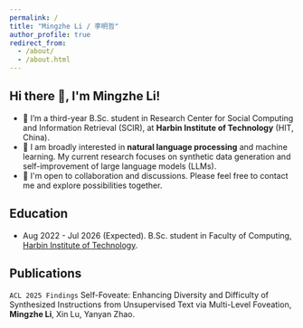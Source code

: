 ```yaml
---
permalink: /
title: "Mingzhe Li / 李明哲"
author_profile: true
redirect_from: 
  - /about/
  - /about.html
---
```


## Hi there 👋, I'm Mingzhe Li!

- 🔭 I’m a third-year B.Sc. student in Research Center for Social Computing and Information Retrieval (SCIR), at **Harbin Institute of Technology** (HIT, China).
- 🌱 I am broadly interested in **natural language processing** and machine learning. My current research focuses on synthetic data generation and self-improvement of large language models (LLMs).
- 💬 I'm open to collaboration and discussions. Please feel free to contact me and explore possibilities together.



## Education

- Aug 2022 - Jul 2026 (Expected). B.Sc. student in Faculty of Computing, [Harbin Institute of Technology](http://www.hit.edu.cn/).



## Publications

```ACL 2025 Findings``` Self-Foveate: Enhancing Diversity and Difficulty of Synthesized Instructions from Unsupervised Text via Multi-Level Foveation, **Mingzhe Li**, Xin Lu, Yanyan Zhao.
